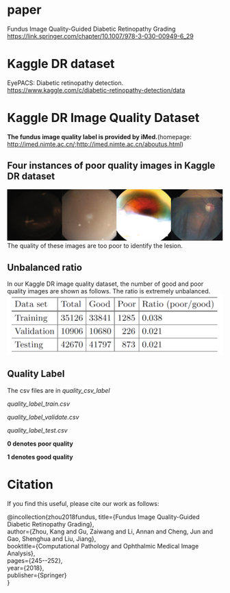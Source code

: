 # paper
Fundus Image Quality-Guided Diabetic Retinopathy Grading
https://link.springer.com/chapter/10.1007/978-3-030-00949-6_29

# Kaggle DR dataset
EyePACS: Diabetic retinopathy detection. https://www.kaggle.com/c/diabetic-retinopathy-detection/data


# Kaggle DR Image Quality Dataset
**The fundus image quality label is provided by iMed.**(homepage: http://imed.nimte.ac.cn/;http://imed.nimte.ac.cn/aboutus.html)

## Four instances of poor quality images in Kaggle DR dataset
![fig1](images/fig1.png)
The quality of these images are too poor to identify the lesion.

## Unbalanced ratio
In our Kaggle DR image quality dataset, the number of good and poor quality images are shown as follows. The ratio is extremely unbalanced.
![table1](images/table1.png)

## Quality Label
The csv files are in *quality_csv_label*

  _quality_label_train.csv_
  
  _quality_label_validate.csv_
  
  _quality_label_test.csv_

  **0 denotes poor quality**
  
  **1 denotes good quality**


# Citation
If you find this useful, please cite our work as follows:

@incollection{zhou2018fundus,
  title={Fundus Image Quality-Guided Diabetic Retinopathy Grading},  
  author={Zhou, Kang and Gu, Zaiwang and Li, Annan and Cheng, Jun and Gao, Shenghua and Liu, Jiang},  
  booktitle={Computational Pathology and Ophthalmic Medical Image Analysis},  
  pages={245--252},  
  year={2018},  
  publisher={Springer}  
}
